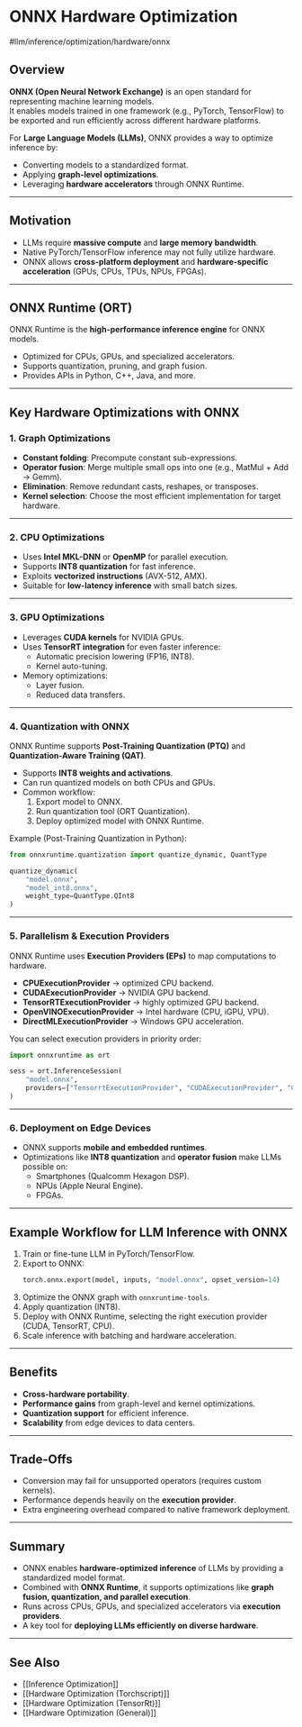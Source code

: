 # ONNX Hardware Optimization 
 #llm/inference/optimization/hardware/onnx 

## Overview
**ONNX (Open Neural Network Exchange)** is an open standard for representing machine learning models.  
It enables models trained in one framework (e.g., PyTorch, TensorFlow) to be exported and run efficiently across different hardware platforms.  

For **Large Language Models (LLMs)**, ONNX provides a way to optimize inference by:  
- Converting models to a standardized format.  
- Applying **graph-level optimizations**.  
- Leveraging **hardware accelerators** through ONNX Runtime.  

---

## Motivation
- LLMs require **massive compute** and **large memory bandwidth**.  
- Native PyTorch/TensorFlow inference may not fully utilize hardware.  
- ONNX allows **cross-platform deployment** and **hardware-specific acceleration** (GPUs, CPUs, TPUs, NPUs, FPGAs).  

---

## ONNX Runtime (ORT)
ONNX Runtime is the **high-performance inference engine** for ONNX models.  
- Optimized for CPUs, GPUs, and specialized accelerators.  
- Supports quantization, pruning, and graph fusion.  
- Provides APIs in Python, C++, Java, and more.  

---

## Key Hardware Optimizations with ONNX

### 1. Graph Optimizations
- **Constant folding**: Precompute constant sub-expressions.  
- **Operator fusion**: Merge multiple small ops into one (e.g., MatMul + Add → Gemm).  
- **Elimination**: Remove redundant casts, reshapes, or transposes.  
- **Kernel selection**: Choose the most efficient implementation for target hardware.  

---

### 2. CPU Optimizations
- Uses **Intel MKL-DNN** or **OpenMP** for parallel execution.  
- Supports **INT8 quantization** for fast inference.  
- Exploits **vectorized instructions** (AVX-512, AMX).  
- Suitable for **low-latency inference** with small batch sizes.  

---

### 3. GPU Optimizations
- Leverages **CUDA kernels** for NVIDIA GPUs.  
- Uses **TensorRT integration** for even faster inference:
  - Automatic precision lowering (FP16, INT8).  
  - Kernel auto-tuning.  
- Memory optimizations:
  - Layer fusion.  
  - Reduced data transfers.  

---

### 4. Quantization with ONNX
ONNX Runtime supports **Post-Training Quantization (PTQ)** and **Quantization-Aware Training (QAT)**.  
- Supports **INT8 weights and activations**.  
- Can run quantized models on both CPUs and GPUs.  
- Common workflow:
  1. Export model to ONNX.  
  2. Run quantization tool (ORT Quantization).  
  3. Deploy optimized model with ONNX Runtime.  

Example (Post-Training Quantization in Python):
```python
from onnxruntime.quantization import quantize_dynamic, QuantType

quantize_dynamic(
    "model.onnx", 
    "model_int8.onnx", 
    weight_type=QuantType.QInt8
)
```

---

### 5. Parallelism & Execution Providers
ONNX Runtime uses **Execution Providers (EPs)** to map computations to hardware.  

- **CPUExecutionProvider** → optimized CPU backend.  
- **CUDAExecutionProvider** → NVIDIA GPU backend.  
- **TensorRTExecutionProvider** → highly optimized GPU backend.  
- **OpenVINOExecutionProvider** → Intel hardware (CPU, iGPU, VPU).  
- **DirectMLExecutionProvider** → Windows GPU acceleration.  

You can select execution providers in priority order:
```python
import onnxruntime as ort

sess = ort.InferenceSession(
    "model.onnx",
    providers=["TensorrtExecutionProvider", "CUDAExecutionProvider", "CPUExecutionProvider"]
)
```

---
### 6. Deployment on Edge Devices
- ONNX supports **mobile and embedded runtimes**.  
- Optimizations like **INT8 quantization** and **operator fusion** make LLMs possible on:
  - Smartphones (Qualcomm Hexagon DSP).  
  - NPUs (Apple Neural Engine).  
  - FPGAs.  

---
## Example Workflow for LLM Inference with ONNX
1. Train or fine-tune LLM in PyTorch/TensorFlow.  
2. Export to ONNX:
   ```python
   torch.onnx.export(model, inputs, "model.onnx", opset_version=14)
   ```
3. Optimize the ONNX graph with `onnxruntime-tools`.  
4. Apply quantization (INT8).  
5. Deploy with ONNX Runtime, selecting the right execution provider (CUDA, TensorRT, CPU).  
6. Scale inference with batching and hardware acceleration.  

---
## Benefits
- **Cross-hardware portability**.  
- **Performance gains** from graph-level and kernel optimizations.  
- **Quantization support** for efficient inference.  
- **Scalability** from edge devices to data centers.  

---

## Trade-Offs
- Conversion may fail for unsupported operators (requires custom kernels).  
- Performance depends heavily on the **execution provider**.  
- Extra engineering overhead compared to native framework deployment.  

---
## Summary
- ONNX enables **hardware-optimized inference** of LLMs by providing a standardized model format.  
- Combined with **ONNX Runtime**, it supports optimizations like **graph fusion, quantization, and parallel execution**.  
- Runs across CPUs, GPUs, and specialized accelerators via **execution providers**.  
- A key tool for **deploying LLMs efficiently on diverse hardware**.  

---
## See Also
- [[Inference Optimization]]
- [[Hardware Optimization (Torchscript)]]
- [[Hardware Optimization (TensorRt)]]
- [[Hardware Optimization (General)]]